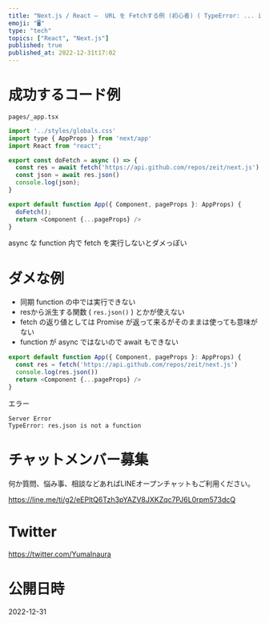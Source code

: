 ```yaml
---
title: "Next.js / React –  URL を Fetchする例 (初心者) ( TypeError: ... is not a func"
emoji: "🖥"
type: "tech"
topics: ["React", "Next.js"]
published: true
published_at: 2022-12-31t17:02
---
```


# 成功するコード例

`pages/_app.tsx`


```js
import '../styles/globals.css'
import type { AppProps } from 'next/app'
import React from "react";

export const doFetch = async () => {
  const res = await fetch('https://api.github.com/repos/zeit/next.js')
  const json = await res.json()
  console.log(json);
}

export default function App({ Component, pageProps }: AppProps) {
  doFetch();
  return <Component {...pageProps} />
}
```

async な function 内で fetch を実行しないとダメっぽい

# ダメな例

- 同期 function の中では実行できない
- resから派生する関数 ( `res.json()` ) とかが使えない
- fetch の返り値としては Promise が返って来るがそのままは使っても意味がない
- function が async ではないので await もできない

```js
export default function App({ Component, pageProps }: AppProps) {
  const res = fetch('https://api.github.com/repos/zeit/next.js')
  console.log(res.json())
  return <Component {...pageProps} />
}
```

エラー

```
Server Error
TypeError: res.json is not a function
```

# チャットメンバー募集


何か質問、悩み事、相談などあればLINEオープンチャットもご利用ください。

https://line.me/ti/g2/eEPltQ6Tzh3pYAZV8JXKZqc7PJ6L0rpm573dcQ


# Twitter

https://twitter.com/YumaInaura


# 公開日時

2022-12-31
